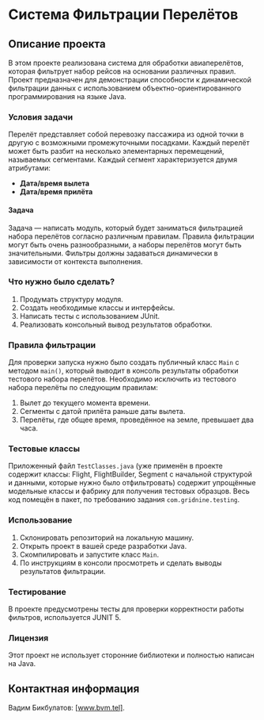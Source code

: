 # Система Фильтрации Перелётов

## Описание проекта

В этом проекте реализована система для обработки авиаперелётов, которая фильтрует набор рейсов на основании различных правил. Проект предназначен для демонстрации способности к динамической фильтрации данных с использованием объектно-ориентированного программирования на языке Java.

### Условия задачи

Перелёт представляет собой перевозку пассажира из одной точки в другую с возможными промежуточными посадками. Каждый перелёт может быть разбит на несколько элементарных перемещений, называемых сегментами. Каждый сегмент характеризуется двумя атрибутами:
- **Дата/время вылета**
- **Дата/время прилёта**

#### Задача

Задача — написать модуль, который будет заниматься фильтрацией набора перелётов согласно различным правилам. Правила фильтрации могут быть очень разнообразными, а наборы перелётов могут быть значительными. Фильтры должны задаваться динамически в зависимости от контекста выполнения.

### Что нужно было сделать?

1. Продумать структуру модуля.
2. Создать необходимые классы и интерфейсы.
3. Написать тесты с использованием JUnit.
4. Реализовать консольный вывод результатов обработки.

### Правила фильтрации

Для проверки запуска нужно было создать публичный класс `Main` с методом `main()`, который выводит в консоль результаты обработки тестового набора перелётов. Необходимо исключить из тестового набора перелёты по следующим правилам:
1. Вылет до текущего момента времени.
2. Сегменты с датой прилёта раньше даты вылета.
3. Перелёты, где общее время, проведённое на земле, превышает два часа.

### Тестовые классы

Приложенный файл `TestClasses.java` (уже применён в проекте содержит классы: Flight, FlightBuilder, Segment с начальной структурой и данными, которые нужно было отфильтровать) содержит упрощённые модельные классы и фабрику для получения тестовых образцов. Весь код помещён в пакет, по требованию задания `com.gridnine.testing`.

### Использование

1. Склонировать репозиторий на локальную машину.
2. Открыть проект в вашей среде разработки Java.
3. Скомпилировать и запустите класс `Main`.
4. По инструкциям в консоли просмотреть и сделать выводы результатов фильтрации.

### Тестирование

В проекте предусмотрены тесты для проверки корректности работы фильтров, используется JUNIT 5.

### Лицензия

Этот проект не использует сторонние библиотеки и полностью написан на Java.

## Контактная информация 

Вадим Бикбулатов: [www.bvm.tel].

